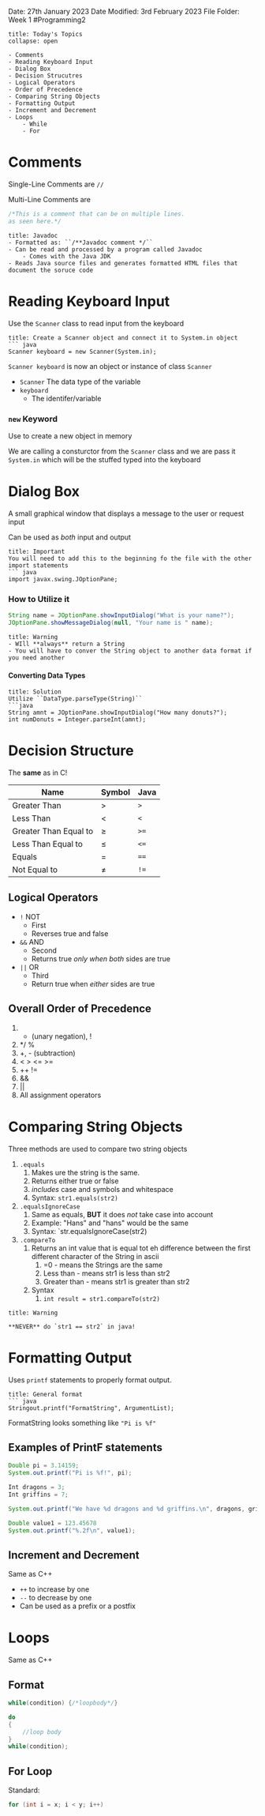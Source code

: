 Date: 27th January 2023
Date Modified: 3rd February 2023
File Folder: Week 1
#Programming2 

```ad-abstract
title: Today's Topics
collapse: open

- Comments
- Reading Keyboard Input
- Dialog Box
- Decision Strucutres
- Logical Operators
- Order of Precedence 
- Comparing String Objects
- Formatting Output
- Increment and Decrement
- Loops
	- While
	- For

```


# Comments

Single-Line Comments are ``//``

Multi-Line Comments are 
``` java
/*This is a comment that can be on multiple lines.
as seen here.*/
```


```ad-info
title: Javadoc
- Formatted as: ``/**Javadoc comment */``
- Can be read and processed by a program called Javadoc
	- Comes with the Java JDK
- Reads Java source files and generates formatted HTML files that document the soruce code
```

# Reading Keyboard Input

Use the ``Scanner`` class to read input from the keyboard

```ad-example
title: Create a Scanner object and connect it to System.in object
``` java
Scanner keyboard = new Scanner(System.in);
```

``Scanner keyboard`` is now an object or instance of class ``Scanner``

- ``Scanner``
	The data type of the variable
- ``keyboard``
	- The identifer/variable

### ``new`` Keyword

Use to create a new object in memory

We are calling a consturctor from the ``Scanner`` class and we are pass it ``System.in`` which will be the stuffed typed into the keyboard

# Dialog Box 

A small graphical window that displays a message to the user or request input

Can be used as *both* input and output

```ad-warning
title: Important
You will need to add this to the beginning fo the file with the other import statements
``` java
import javax.swing.JOptionPane;
```

### How to Utilize it

``` java
String name = JOptionPane.showInputDialog("What is your name?");
JOptionPane.showMessageDialog(null, "Your name is " name);
```

```ad-danger
title: Warning
- WIll **always** return a String
- You will have to conver the String object to another data format if you need another
```

#### Converting Data Types

```ad-check
title: Solution
Utilize ``DataType.parseType(String)``
```java
String amnt = JOptionPane.showInputDialog("How many donuts?");
int numDonuts = Integer.parseInt(amnt);

```

# Decision Structure

The **same** as in C!

| Name                  | Symbol | Java   |
| --------------------- | ------ | ------ |
| Greater Than          | $>$    | ``>``  |
| Less Than             | $<$    | ``<``  |
| Greater Than Equal to | $\ge$  | ``>=`` |
| Less Than Equal to    | $\le$  | ``<=`` |
| Equals                | $=$    | ``==`` |
| Not Equal to          | $\ne$  | ``!=``       |

## Logical Operators

- `!` NOT
	- First
	- Reverses true and false
- ``&&`` AND
	- Second
	- Returns true *only when both* sides are true
- ``||`` OR
	- Third
	- Return true when *either* sides are true

## Overall Order of Precedence

1.  - (unary negation), !
2. */ %
3. +, - (subtraction)
4. < > <= >=
5. ++ !=
6. &&
7. ||
8. All assignment operators

# Comparing String Objects

Three methods are used to compare two string objects

1. `.equals`
	1. Makes ure the string is the same.
	2. Returns either true or false
	3. *includes* case and symbols and whitespace
	4. Syntax: ``str1.equals(str2)``
2. `.equalsIgnoreCase`
	1. Same as equals, **BUT** it does *not* take case into account
	2. Example: "Hans" and "hans" would be the same
	3. Syntax: `str.equalsIgnoreCase(str2)
3. `.compareTo`
	1. Returns an int value that is equal tot eh difference between the first different character of the String in ascii
		1. =0 - means the Strings are the same
		2. Less than - means str1 is less than str2
		3. Greater than - means str1 is greater than str2
	2. Syntax 
		1. `int result = str1.compareTo(str2)`

```ad-danger
title: Warning

**NEVER** do `str1 == str2` in java!
```

# Formatting Output

Uses `printf` statements to properly format output.

```ad-info
title: General format
``` java
Stringout.printf("FormatString", ArgumentList);
```

FormatString looks something like `"Pi is %f"`

## Examples of PrintF statements

``` java
Double pi = 3.14159;
System.out.printf("Pi is %f!", pi);

Int dragons = 3;
Int griffins = 7;

System.out.printf("We have %d dragons and %d griffins.\n", dragons, griffins);

Double value1 = 123.45678
System.out.printf("%.2f\n", value1);
```


## Increment and Decrement

Same as C++

- `++` to increase by one
- `--` to decrease by one
- Can be used as a prefix or a postfix

# Loops

Same as C++

## Format

```java
while(condition) {/*loopbody*/}

do
{
	//loop body
}
while(condition);
```

## For Loop

Standard:
``` java
for (int i = x; i < y; i++)
```
